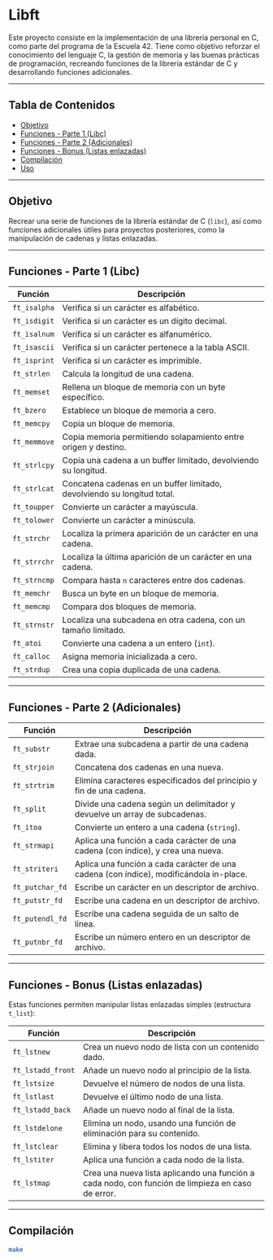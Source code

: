 # Libft

Este proyecto consiste en la implementación de una librería personal en C, como parte del programa de la Escuela 42. Tiene como objetivo reforzar el conocimiento del lenguaje C, la gestión de memoria y las buenas prácticas de programación, recreando funciones de la librería estándar de C y desarrollando funciones adicionales.

---

## Tabla de Contenidos

- [Objetivo](#objetivo)
- [Funciones - Parte 1 (Libc)](#funciones---parte-1-libc)
- [Funciones - Parte 2 (Adicionales)](#funciones---parte-2-adicionales)
- [Funciones - Bonus (Listas enlazadas)](#funciones---bonus-listas-enlazadas)
- [Compilación](#compilación)
- [Uso](#uso)

---

## Objetivo

Recrear una serie de funciones de la librería estándar de C (`libc`), así como funciones adicionales útiles para proyectos posteriores, como la manipulación de cadenas y listas enlazadas.

---

## Funciones - Parte 1 (Libc)

| Función | Descripción |
|--------|-------------|
| `ft_isalpha` | Verifica si un carácter es alfabético. |
| `ft_isdigit` | Verifica si un carácter es un dígito decimal. |
| `ft_isalnum` | Verifica si un carácter es alfanumérico. |
| `ft_isascii` | Verifica si un carácter pertenece a la tabla ASCII. |
| `ft_isprint` | Verifica si un carácter es imprimible. |
| `ft_strlen` | Calcula la longitud de una cadena. |
| `ft_memset` | Rellena un bloque de memoria con un byte específico. |
| `ft_bzero` | Establece un bloque de memoria a cero. |
| `ft_memcpy` | Copia un bloque de memoria. |
| `ft_memmove` | Copia memoria permitiendo solapamiento entre origen y destino. |
| `ft_strlcpy` | Copia una cadena a un buffer limitado, devolviendo su longitud. |
| `ft_strlcat` | Concatena cadenas en un buffer limitado, devolviendo su longitud total. |
| `ft_toupper` | Convierte un carácter a mayúscula. |
| `ft_tolower` | Convierte un carácter a minúscula. |
| `ft_strchr` | Localiza la primera aparición de un carácter en una cadena. |
| `ft_strrchr` | Localiza la última aparición de un carácter en una cadena. |
| `ft_strncmp` | Compara hasta `n` caracteres entre dos cadenas. |
| `ft_memchr` | Busca un byte en un bloque de memoria. |
| `ft_memcmp` | Compara dos bloques de memoria. |
| `ft_strnstr` | Localiza una subcadena en otra cadena, con un tamaño limitado. |
| `ft_atoi` | Convierte una cadena a un entero (`int`). |
| `ft_calloc` | Asigna memoria inicializada a cero. |
| `ft_strdup` | Crea una copia duplicada de una cadena. |

---

## Funciones - Parte 2 (Adicionales)

| Función | Descripción |
|--------|-------------|
| `ft_substr` | Extrae una subcadena a partir de una cadena dada. |
| `ft_strjoin` | Concatena dos cadenas en una nueva. |
| `ft_strtrim` | Elimina caracteres especificados del principio y fin de una cadena. |
| `ft_split` | Divide una cadena según un delimitador y devuelve un array de subcadenas. |
| `ft_itoa` | Convierte un entero a una cadena (`string`). |
| `ft_strmapi` | Aplica una función a cada carácter de una cadena (con índice), y crea una nueva. |
| `ft_striteri` | Aplica una función a cada carácter de una cadena (con índice), modificándola in-place. |
| `ft_putchar_fd` | Escribe un carácter en un descriptor de archivo. |
| `ft_putstr_fd` | Escribe una cadena en un descriptor de archivo. |
| `ft_putendl_fd` | Escribe una cadena seguida de un salto de línea. |
| `ft_putnbr_fd` | Escribe un número entero en un descriptor de archivo. |

---

## Funciones - Bonus (Listas enlazadas)

Estas funciones permiten manipular listas enlazadas simples (estructura `t_list`):

| Función | Descripción |
|--------|-------------|
| `ft_lstnew` | Crea un nuevo nodo de lista con un contenido dado. |
| `ft_lstadd_front` | Añade un nuevo nodo al principio de la lista. |
| `ft_lstsize` | Devuelve el número de nodos de una lista. |
| `ft_lstlast` | Devuelve el último nodo de una lista. |
| `ft_lstadd_back` | Añade un nuevo nodo al final de la lista. |
| `ft_lstdelone` | Elimina un nodo, usando una función de eliminación para su contenido. |
| `ft_lstclear` | Elimina y libera todos los nodos de una lista. |
| `ft_lstiter` | Aplica una función a cada nodo de la lista. |
| `ft_lstmap` | Crea una nueva lista aplicando una función a cada nodo, con función de limpieza en caso de error. |

---

## Compilación

```bash
make
